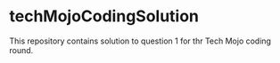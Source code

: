 # techMojoCodingSolution
This repository contains solution to question 1 for thr Tech Mojo coding round.
